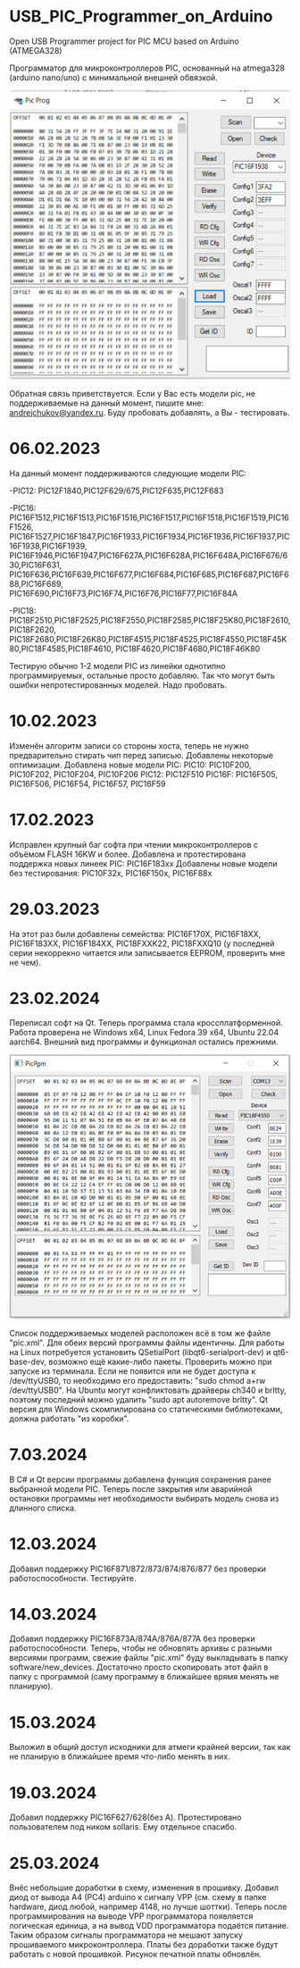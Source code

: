 # USB_PIC_Programmer_on_Arduino
Open USB Programmer project for PIC MCU based on Arduino (ATMEGA328)

Программатор для микроконтроллеров PIC, основанный на atmega328 (arduino nano/uno) с минимальной внешней обвязкой. 

![screenshot](https://github.com/AndrejChoo/USB-PIC-Programmer-on-Arduino/blob/main/software/soft.png)

Обратная связь приветствуется. Если у Вас есть модели pic, не поддерживаемые на данный момент, пишите мне: andrejchukov@yandex.ru. Буду пробовать добавлять, а Вы - тестировать.

# 06.02.2023
На данный момент поддерживаются следующие модели PIC:

-PIC12: PIC12F1840,PIC12F629/675,PIC12F635,PIC12F683

-PIC16: PIC16F1512,PIC16F1513,PIC16F1516,PIC16F1517,PIC16F1518,PIC16F1519,PIC16F1526,
PIC16F1527,PIC16F1847,PIC16F1933,PIC16F1934,PIC16F1936,PIC16F1937,PIC16F1938,PIC16F1939,
PIC16F1946,PIC16F1947,PIC16F627A,PIC16F628A,PIC16F648A,PIC16F676/630,PIC16F631,
PIC16F636,PIC16F639,PIC16F677,PIC16F684,PIC16F685,PIC16F687,PIC16F688,PIC16F689,
PIC16F690,PIC16F73,PIC16F74,PIC16F76,PIC16F77,PIC16F84A

-PIC18: PIC18F2510,PIC18F2525,PIC18F2550,PIC18F2585,PIC18F25K80,PIC18F2610,PIC18F2620,
PIC18F2680,PIC18F26K80,PIC18F4515,PIC18F4525,PIC18F4550,PIC18F45K80,PIC18F4585,PIC18F4610,
PIC18F4620,PIC18F4680,PIC18F46K80

Тестирую обычно 1-2 модели PIC из линейки однотипно программируемых, остальные просто 
добавляю. Так что могут быть ошибки непротестированных моделей. Надо пробовать.

# 10.02.2023
Изменён алгоритм записи со стороны хоста, теперь не нужно предварительно стирать чип перед записью. Добавлены некоторые оптимизации.
Добавлена новые модели PIC:
PIC10: PIC10F200, PIC10F202, PIC10F204, PIC10F206
PIC12: PIC12F510
PIC16F: PIC16F505, PIC16F506, PIC16F54, PIC16F57, PIC16F59

# 17.02.2023
Исправлен крупный баг софта при чтении микроконтроллеров с объёмом FLASH 16KW и более.
Добавлена и протестирована поддержка новых линеек PIC:
PIC16F183xx
Добавлены новые модели без тестирования:
PIC10F32x, PIC16F150x, PIC16F88x

# 29.03.2023
На этот раз были добавлены семейства:
PIC16F170X, PIC16F18XX, PIC16F183XX, PIC16F184XX, PIC18FXXK22, PIC18FXXQ10 (у последней серии некоррекно читается или записывается EEPROM, проверить мне не чем).

# 23.02.2024
Переписал софт на Qt. Теперь программа стала кроссплатформенной. Работа проверена не Windows x64, Linux Fedora 39 x64, Ubuntu 22.04 aarch64. Внешний вид программы и функционал остались прежними.

![screenshot1](https://github.com/AndrejChoo/USB-PIC-Programmer-on-Arduino/blob/main/software/soft_Qt.png)

Список поддерживаемых моделей расположен всё в том же файле "pic.xml". Для обеих версий программы файлы идентичны.
Для работы на Linux потребуется установить QSetialPort (libqt6-serialport-dev) и qt6-base-dev, возможно ещё какие-либо пакеты. Проверить можно при запуске из терминала.
Если не появится или не будет доступа к /dev/ttyUSB0, то необходимо его предоставить: "sudo chmod a+rw /dev/ttyUSB0". На Ubuntu могут конфликтовать драйверы ch340 и brltty, поэтому последний можно удалить "sudo apt autoremove brltty".
Qt версия для Windows скомпилирована со статическими библиотеками, должна работать "из коробки".

# 7.03.2024

В С# и Qt версии программы добавлена функция сохранения ранее выбранной модели PIC. Теперь после закрытия или аварийной остановки программы нет необходимости выбирать модель снова из длинного списка.

# 12.03.2024

Добавил поддержку PIC16F871/872/873/874/876/877 без проверки работоспособности. Тестируйте.

# 14.03.2024

Добавил поддержку PIC16F873A/874A/876A/877A без проверки работоспособности.
Теперь, чтобы не обновлять архивы с разными версиями программ, свежие файлы "pic.xml" буду выкладывать в папку software/new_devices. Достаточно просто скопировать этот файл в папку с программой (саму программу в ближайшее врямя менять не планирую).

# 15.03.2024

Выложил в общий доступ исходники для атмеги крайней версии, так как не планирую в ближайшее время что-либо менять в них.

# 19.03.2024

Добавил поддержку PIC16F627/628(без А). Протестировано пользователем под ником sollaris. Ему отдельное спасибо. 

# 25.03.2024

Внёс небольшие доработки в схему, изменения в прошивку. Добавил диод от вывода A4 (PC4) arduino к сигналу VPP (см. схему в папке hardware, диод любой, например 4148, но лучше шоттки). Теперь после программирования на выводе VPP программатора появляется логическая единица, а на вывод VDD программатора подаётся питание. Таким образом сигналы программатора не мешают запуску прошиваемого микроконтроллера.
Платы без доработки также будут работать с новой прошивкой. Рисунок печатной платы обновлён.
